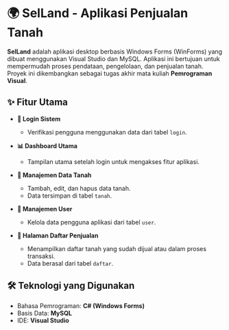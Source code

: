 # 🌍 SelLand - Aplikasi Penjualan Tanah

**SelLand** adalah aplikasi desktop berbasis Windows Forms (WinForms) yang dibuat menggunakan Visual Studio dan MySQL. Aplikasi ini bertujuan untuk mempermudah proses pendataan, pengelolaan, dan penjualan tanah. Proyek ini dikembangkan sebagai tugas akhir mata kuliah **Pemrograman Visual**.

## ✨ Fitur Utama

- **🔐 Login Sistem**
  - Verifikasi pengguna menggunakan data dari tabel `login`.

- **📊 Dashboard Utama**
  - Tampilan utama setelah login untuk mengakses fitur aplikasi.

- **📁 Manajemen Data Tanah**
  - Tambah, edit, dan hapus data tanah.
  - Data tersimpan di tabel `tanah`.

- **👤 Manajemen User**
  - Kelola data pengguna aplikasi dari tabel `user`.

- **📄 Halaman Daftar Penjualan**
  - Menampilkan daftar tanah yang sudah dijual atau dalam proses transaksi.
  - Data berasal dari tabel `daftar`.

## 🛠️ Teknologi yang Digunakan

- Bahasa Pemrograman: **C# (Windows Forms)**
- Basis Data: **MySQL**
- IDE: **Visual Studio**
